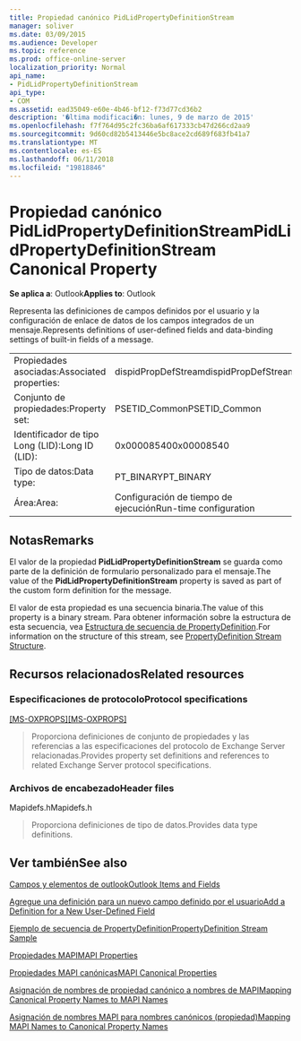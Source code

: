 ```yaml
---
title: Propiedad canónico PidLidPropertyDefinitionStream
manager: soliver
ms.date: 03/09/2015
ms.audience: Developer
ms.topic: reference
ms.prod: office-online-server
localization_priority: Normal
api_name:
- PidLidPropertyDefinitionStream
api_type:
- COM
ms.assetid: ead35049-e60e-4b46-bf12-f73d77cd36b2
description: '�ltima modificaci�n: lunes, 9 de marzo de 2015'
ms.openlocfilehash: f7f764d95c2fc36ba6af617333cb47d266cd2aa9
ms.sourcegitcommit: 9d60cd82b5413446e5bc8ace2cd689f683fb41a7
ms.translationtype: MT
ms.contentlocale: es-ES
ms.lasthandoff: 06/11/2018
ms.locfileid: "19818846"
---
```

# <a name="pidlidpropertydefinitionstream-canonical-property"></a><span data-ttu-id="98591-103">Propiedad canónico PidLidPropertyDefinitionStream</span><span class="sxs-lookup"><span data-stu-id="98591-103">PidLidPropertyDefinitionStream Canonical Property</span></span>

  
  
<span data-ttu-id="98591-104">**Se aplica a**: Outlook</span><span class="sxs-lookup"><span data-stu-id="98591-104">**Applies to**: Outlook</span></span> 
  
<span data-ttu-id="98591-105">Representa las definiciones de campos definidos por el usuario y la configuración de enlace de datos de los campos integrados de un mensaje.</span><span class="sxs-lookup"><span data-stu-id="98591-105">Represents definitions of user-defined fields and data-binding settings of built-in fields of a message.</span></span>
  
|||
|:-----|:-----|
|<span data-ttu-id="98591-106">Propiedades asociadas:</span><span class="sxs-lookup"><span data-stu-id="98591-106">Associated properties:</span></span>  <br/> |<span data-ttu-id="98591-107">dispidPropDefStream</span><span class="sxs-lookup"><span data-stu-id="98591-107">dispidPropDefStream</span></span>  <br/> |
|<span data-ttu-id="98591-108">Conjunto de propiedades:</span><span class="sxs-lookup"><span data-stu-id="98591-108">Property set:</span></span>  <br/> |<span data-ttu-id="98591-109">PSETID_Common</span><span class="sxs-lookup"><span data-stu-id="98591-109">PSETID_Common</span></span>  <br/> |
|<span data-ttu-id="98591-110">Identificador de tipo Long (LID):</span><span class="sxs-lookup"><span data-stu-id="98591-110">Long ID (LID):</span></span>  <br/> |<span data-ttu-id="98591-111">0x00008540</span><span class="sxs-lookup"><span data-stu-id="98591-111">0x00008540</span></span>  <br/> |
|<span data-ttu-id="98591-112">Tipo de datos:</span><span class="sxs-lookup"><span data-stu-id="98591-112">Data type:</span></span>  <br/> |<span data-ttu-id="98591-113">PT_BINARY</span><span class="sxs-lookup"><span data-stu-id="98591-113">PT_BINARY</span></span>  <br/> |
|<span data-ttu-id="98591-114">Área:</span><span class="sxs-lookup"><span data-stu-id="98591-114">Area:</span></span>  <br/> |<span data-ttu-id="98591-115">Configuración de tiempo de ejecución</span><span class="sxs-lookup"><span data-stu-id="98591-115">Run-time configuration</span></span>  <br/> |
   
## <a name="remarks"></a><span data-ttu-id="98591-116">Notas</span><span class="sxs-lookup"><span data-stu-id="98591-116">Remarks</span></span>

<span data-ttu-id="98591-117">El valor de la propiedad **PidLidPropertyDefinitionStream** se guarda como parte de la definición de formulario personalizado para el mensaje.</span><span class="sxs-lookup"><span data-stu-id="98591-117">The value of the **PidLidPropertyDefinitionStream** property is saved as part of the custom form definition for the message.</span></span> 
  
<span data-ttu-id="98591-118">El valor de esta propiedad es una secuencia binaria.</span><span class="sxs-lookup"><span data-stu-id="98591-118">The value of this property is a binary stream.</span></span> <span data-ttu-id="98591-119">Para obtener información sobre la estructura de esta secuencia, vea [Estructura de secuencia de PropertyDefinition](propertydefinition-stream-structure.md).</span><span class="sxs-lookup"><span data-stu-id="98591-119">For information on the structure of this stream, see [PropertyDefinition Stream Structure](propertydefinition-stream-structure.md).</span></span> 
  
## <a name="related-resources"></a><span data-ttu-id="98591-120">Recursos relacionados</span><span class="sxs-lookup"><span data-stu-id="98591-120">Related resources</span></span>

### <a name="protocol-specifications"></a><span data-ttu-id="98591-121">Especificaciones de protocolo</span><span class="sxs-lookup"><span data-stu-id="98591-121">Protocol specifications</span></span>

<span data-ttu-id="98591-122">[[MS-OXPROPS]](http://msdn.microsoft.com/library/f6ab1613-aefe-447d-a49c-18217230b148%28Office.15%29.aspx)</span><span class="sxs-lookup"><span data-stu-id="98591-122">[[MS-OXPROPS]](http://msdn.microsoft.com/library/f6ab1613-aefe-447d-a49c-18217230b148%28Office.15%29.aspx)</span></span>
  
> <span data-ttu-id="98591-123">Proporciona definiciones de conjunto de propiedades y las referencias a las especificaciones del protocolo de Exchange Server relacionadas.</span><span class="sxs-lookup"><span data-stu-id="98591-123">Provides property set definitions and references to related Exchange Server protocol specifications.</span></span>
    
### <a name="header-files"></a><span data-ttu-id="98591-124">Archivos de encabezado</span><span class="sxs-lookup"><span data-stu-id="98591-124">Header files</span></span>

<span data-ttu-id="98591-125">Mapidefs.h</span><span class="sxs-lookup"><span data-stu-id="98591-125">Mapidefs.h</span></span>
  
> <span data-ttu-id="98591-126">Proporciona definiciones de tipo de datos.</span><span class="sxs-lookup"><span data-stu-id="98591-126">Provides data type definitions.</span></span>
    
## <a name="see-also"></a><span data-ttu-id="98591-127">Ver también</span><span class="sxs-lookup"><span data-stu-id="98591-127">See also</span></span>



[<span data-ttu-id="98591-128">Campos y elementos de outlook</span><span class="sxs-lookup"><span data-stu-id="98591-128">Outlook Items and Fields</span></span>](outlook-items-and-fields.md)
  
[<span data-ttu-id="98591-129">Agregue una definición para un nuevo campo definido por el usuario</span><span class="sxs-lookup"><span data-stu-id="98591-129">Add a Definition for a New User-Defined Field</span></span>](how-to-add-a-definition-for-a-new-user-defined-field.md)
  
[<span data-ttu-id="98591-130">Ejemplo de secuencia de PropertyDefinition</span><span class="sxs-lookup"><span data-stu-id="98591-130">PropertyDefinition Stream Sample</span></span>](propertydefinition-stream-sample.md)
  
[<span data-ttu-id="98591-131">Propiedades MAPI</span><span class="sxs-lookup"><span data-stu-id="98591-131">MAPI Properties</span></span>](mapi-properties.md)
  
[<span data-ttu-id="98591-132">Propiedades MAPI canónicas</span><span class="sxs-lookup"><span data-stu-id="98591-132">MAPI Canonical Properties</span></span>](mapi-canonical-properties.md)
  
[<span data-ttu-id="98591-133">Asignación de nombres de propiedad canónico a nombres de MAPI</span><span class="sxs-lookup"><span data-stu-id="98591-133">Mapping Canonical Property Names to MAPI Names</span></span>](mapping-canonical-property-names-to-mapi-names.md)
  
[<span data-ttu-id="98591-134">Asignación de nombres MAPI para nombres canónicos (propiedad)</span><span class="sxs-lookup"><span data-stu-id="98591-134">Mapping MAPI Names to Canonical Property Names</span></span>](mapping-mapi-names-to-canonical-property-names.md)


